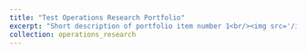 ```yaml
---
title: "Test Operations Research Portfolio"
excerpt: "Short description of portfolio item number 1<br/><img src='/images/500x300.png'>"
collection: operations_research
---
```

